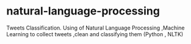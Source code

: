 # natural-language-processing
Tweets Classification. Using of Natural Language Processing ,Machine Learning to collect tweets ,clean and classifying them (Python , NLTK)
